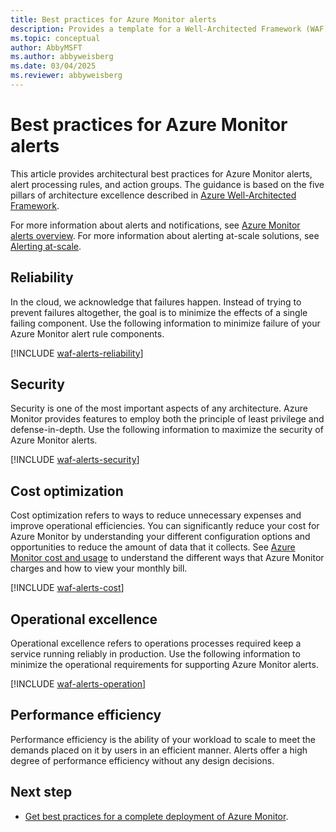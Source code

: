 ```yaml
---
title: Best practices for Azure Monitor alerts
description: Provides a template for a Well-Architected Framework (WAF) article specific to Azure Monitor alerts.
ms.topic: conceptual
author: AbbyMSFT
ms.author: abbyweisberg
ms.date: 03/04/2025
ms.reviewer: abbyweisberg
---
```


# Best practices for Azure Monitor alerts

This article provides architectural best practices for Azure Monitor alerts, alert processing rules, and action groups. The guidance is based on the five pillars of architecture excellence described in [Azure Well-Architected Framework](/azure/architecture/framework/).

For more information about alerts and notifications, see [Azure Monitor alerts overview](./alerts/alerts-overview.md).
For more information about alerting at-scale solutions, see [Alerting at-scale](alerts/alerts-overview.md#alerting-at-scale). 

## Reliability

In the cloud, we acknowledge that failures happen. Instead of trying to prevent failures altogether, the goal is to minimize the effects of a single failing component. Use the following information to minimize failure of your Azure Monitor alert rule components.

[!INCLUDE [waf-alerts-reliability](includes/waf-alerts-reliability.md)]

## Security

Security is one of the most important aspects of any architecture. Azure Monitor provides features to employ both the principle of least privilege and defense-in-depth. Use the following information to maximize the security of Azure Monitor alerts.

[!INCLUDE [waf-alerts-security](includes/waf-alerts-security.md)]

## Cost optimization

Cost optimization refers to ways to reduce unnecessary expenses and improve operational efficiencies. You can significantly reduce your cost for Azure Monitor by understanding your different configuration options and opportunities to reduce the amount of data that it collects. See [Azure Monitor cost and usage](cost-usage.md) to understand the different ways that Azure Monitor charges and how to view your monthly bill.

[!INCLUDE [waf-alerts-cost](includes/waf-alerts-cost.md)]

## Operational excellence

Operational excellence refers to operations processes required keep a service running reliably in production. Use the following information to minimize the operational requirements for supporting Azure Monitor alerts.

[!INCLUDE [waf-alerts-operation](includes/waf-alerts-operation.md)]

## Performance efficiency

Performance efficiency is the ability of your workload to scale to meet the demands placed on it by users in an efficient manner. 
Alerts offer a high degree of performance efficiency without any design decisions.

## Next step

* [Get best practices for a complete deployment of Azure Monitor](best-practices.md).
